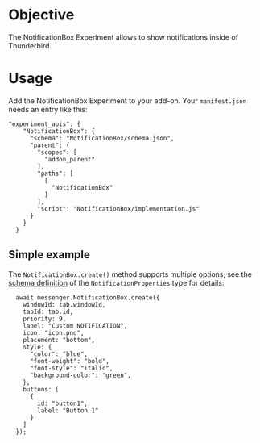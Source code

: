 # Objective

The NotificationBox Experiment allows to show notifications inside of Thunderbird.

# Usage

Add the NotificationBox Experiment to your add-on. Your `manifest.json` needs an entry like this:

```
"experiment_apis": {
    "NotificationBox": {
      "schema": "NotificationBox/schema.json",
      "parent": {
        "scopes": [
          "addon_parent"
        ],
        "paths": [
          [
            "NotificationBox"
          ]
        ],
        "script": "NotificationBox/implementation.js"
      }
    }
  }
```

## Simple example

The `NotificationBox.create()` method supports multiple options, see the [schema definition](https://github.com/thunderbird/addon-developer-support/blob/master/auxiliary-apis/NotificationBox/NotificationBox/schema.json) of the `NotificationProperties` type for details:

```
  await messenger.NotificationBox.create({
    windowId: tab.windowId,
    tabId: tab.id,
    priority: 9,
    label: "Custom NOTIFICATION",
    icon: "icon.png",
    placement: "bottom",
    style: {
      "color": "blue",
      "font-weight": "bold",
      "font-style": "italic",
      "background-color": "green",
    },
    buttons: [
      {
        id: "button1",
        label: "Button 1"
      }
    ]
  });
```

